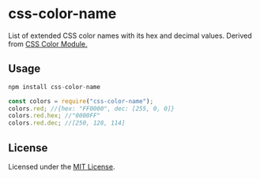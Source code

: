 # css-color-name

List of extended CSS color names with its hex and decimal values. Derived from [CSS Color Module.](https://www.w3.org/TR/2022/WD-css-color-4-20220428/#named-colors)

## Usage

```js
npm install css-color-name
```

```js
const colors = require("css-color-name");
colors.red; //{hex: "FF0000", dec: [255, 0, 0]}
colors.red.hex; //"0000FF"
colors.red.dec; //[250, 128, 114]
```

## License

Licensed under the [MIT License](LICENSE.md).
